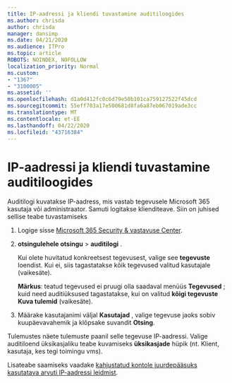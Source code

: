 ```yaml
---
title: IP-aadressi ja kliendi tuvastamine auditiloogides
ms.author: chrisda
author: chrisda
manager: dansimp
ms.date: 04/21/2020
ms.audience: ITPro
ms.topic: article
ROBOTS: NOINDEX, NOFOLLOW
localization_priority: Normal
ms.custom:
- "1367"
- "3100005"
ms.assetid: ''
ms.openlocfilehash: d1a0d412fc0c6d79e50b101ca759127522f45dcd
ms.sourcegitcommit: 55eff703a17e500681d8fa6a87eb067019ade3cc
ms.translationtype: MT
ms.contentlocale: et-EE
ms.lasthandoff: 04/22/2020
ms.locfileid: "43716384"
---
```

# <a name="identify-ip-address-and-client-in-audit-logs"></a>IP-aadressi ja kliendi tuvastamine auditiloogides

Auditilogi kuvatakse IP-aadress, mis vastab tegevusele Microsoft 365 kasutaja või administraator. Samuti logitakse klienditeave. Siin on juhised sellise teabe tuvastamiseks

1. Logige sisse [Microsoft 365 Security & vastavuse Center](https://protection.office.com/).

2. **otsingulehele otsingu** > **auditilogi** .

   Kui olete huvitatud konkreetsest tegevusest, valige see **tegevuste** loendist. Kui ei, siis tagastatakse kõik tegevused valitud kasutajale (vaikesäte).

   **Märkus**: teatud tegevused ei pruugi olla saadaval menüüs **Tegevused** ; kuid need auditiüksused tagastatakse, kui on valitud **kõigi tegevuste Kuva tulemid** (vaikesäte).

3. Määrake kasutajanimi väljal **Kasutajad** , valige tegevuse jaoks sobiv kuupäevavahemik ja klõpsake suvandit **Otsing**.

Tulemustes näete tulemuste paanil selle tegevuse IP-aadressi. Valige auditiloend üksikasjaliku teabe kuvamiseks **üksikasjade** hüpik (nt. Klient, kasutaja, kes tegi toimingu vms).

Lisateabe saamiseks vaadake [kahjustatud kontole juurdepääsuks kasutatava arvuti IP-aadressi leidmist](https://docs.microsoft.com/office365/securitycompliance/auditing-troubleshooting-scenarios#finding-the-ip-address-of-the-computer-used-to-access-a-compromised-account).
